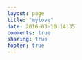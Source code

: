 ```yaml
---
layout: page
title: "mylove"
date: 2016-03-10 14:35
comments: true
sharing: true
footer: true
---
```

